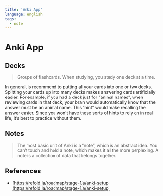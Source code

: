 ```yaml
---
title: 'Anki App'
language: english
tags:
  - note
---
```


# Anki App

## Decks

> Groups of flashcards. When studying, you study one deck at a time.

In general, is recommend to putting all your cards into one or two decks. Splitting your cards up into many decks makes answering cards artificially easier. For example, if you had a deck just for “animal names”, when reviewing cards in that deck, your brain would automatically know that the answer must be an animal name. This “hint” would make recalling the answer easier. Since you won’t have these sorts of hints to rely on in real life, it’s best to practice without them.

## Notes

> The most basic unit of Anki is a “note”, which is an abstract idea. You can’t touch and hold a note, which makes it all the more perplexing. A note is a collection of data that belongs together.

## References

- [https://refold.la/roadmap/stage-1/a/anki-setup](https://refold.la/roadmap/stage-1/a/anki-setup)
